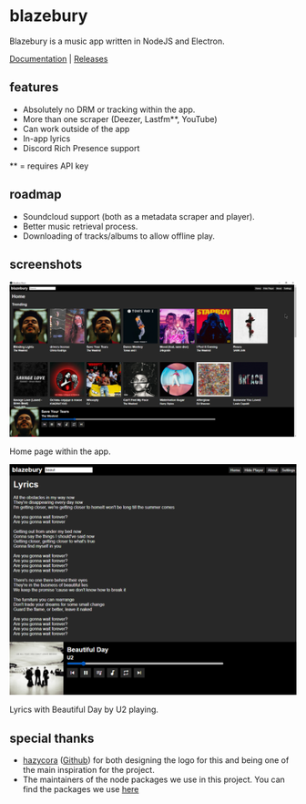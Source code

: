 # blazebury
Blazebury is a music app written in NodeJS and Electron.

[Documentation](docs) | [Releases](https://github.com/normanlol/blazebury/releases)

## features
- Absolutely no DRM or tracking within the app.
- More than one scraper (Deezer, Lastfm**, YouTube)
- Can work outside of the app
- In-app lyrics
- Discord Rich Presence support

** = requires API key

## roadmap
- Soundcloud support (both as a metadata scraper and player).
- Better music retrieval process.
- Downloading of tracks/albums to allow offline play.

## screenshots

![Home page with Safe Your Tears by The Weeknd playing.](assets/screenshots/main_view.png)

Home page within the app.

![Lyrics page with Beautiful Day by U2 playing.](assets/screenshots/lyrics.png)

Lyrics with Beautiful Day by U2 playing.

## special thanks
- [hazycora](https://hazycora.com) ([Github](https://github.com/hazycora)) for both designing the logo for this and being one of the main inspiration for the project.
- The maintainers of the node packages we use in this project. You can find the packages we use [here](./package.json)